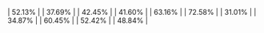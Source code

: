 | 52.13% |
| 37.69% |
| 42.45% |
| 41.60% |
| 63.16% |
| 72.58% |
| 31.01% |
| 34.87% |
| 60.45% |
| 52.42% |
| 48.84% |
